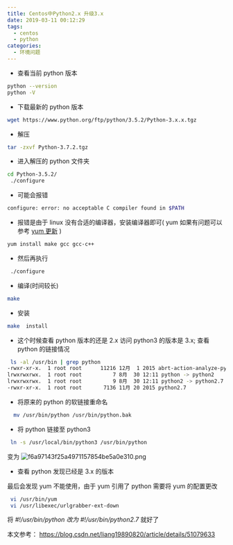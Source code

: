 ```yaml
---
title: Centos中Python2.x 升级3.x
date: 2019-03-11 00:12:29
tags:
  - centos
  - python
categories:
  - 环境问题
---
```


- 查看当前 python 版本

```bash
python --version
python -V
```
<!-- more -->
- 下载最新的 python 版本

```bash
wget https://www.python.org/ftp/python/3.5.2/Python-3.x.x.tgz
```

- 解压

```bash
tar -zxvf Python-3.7.2.tgz
```

- 进入解压的 python 文件夹

```bash
cd Python-3.5.2/
 ./configure
```

- 可能会报错

```bash
configure: error: no acceptable C compiler found in $PATH
```

- 报错是由于 linux 没有合适的编译器，安装编译器即可( yum 如果有问题可以参考 [yum 更新](/2019/03/10/最小化-Centos7-安装没有-ifconfig命令，以及更新-yum/) )

```bash
yum install make gcc gcc-c++
```

- 然后再执行

```bash
 ./configure
```

- 编译(时间较长)

```bash
make
```

- 安装

```bash
make  install
```

- 这个时候查看 python 版本的还是 2.x 访问 python3 的版本是 3.x; 查看 python 的链接情况

```bash
 ls -al /usr/bin | grep python
-rwxr-xr-x.  1 root root      11216 12月  1 2015 abrt-action-analyze-python
lrwxrwxrwx.  1 root root          7 8月  30 12:11 python -> python2
lrwxrwxrwx.  1 root root          9 8月  30 12:11 python2 -> python2.7
-rwxr-xr-x.  1 root root       7136 11月 20 2015 python2.7
```

- 将原来的 python 的软链接重命名

```bash
  mv /usr/bin/python /usr/bin/python.bak
```

- 将 python 链接至 python3

```bash
 ln -s /usr/local/bin/python3 /usr/bin/python
```

变为
![f6a97143f25a4971157854be5a0e310.png](img/f6a97143f25a4971157854be5a0e310.png)

- 查看 python 发现已经是 3.x 的版本

最后会发现 yum 不能使用，由于 yum 引用了 python 需要将 yum 的配置更改

```bash
 vi /usr/bin/yum
 vi /usr/libexec/urlgrabber-ext-down
```

将 _#!/usr/bin/python 改为 #!/usr/bin/python2.7_ 就好了

本文参考：
<https://blog.csdn.net/liang19890820/article/details/51079633>
